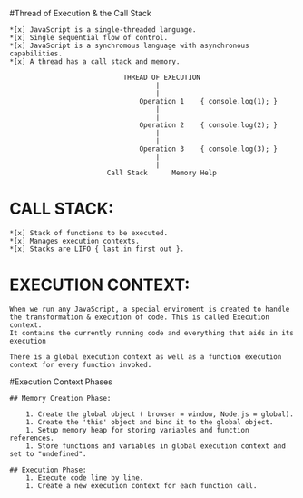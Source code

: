 #Thread of Execution & the Call Stack

	*[x] JavaScript is a single-threaded language.
	*[x] Single sequential flow of control.
	*[x] JavaScript is a synchromous language with asynchronous capabilities.
	*[x] A thread has a call stack and memory.

								THREAD OF EXECUTION
										|
										|
									Operation 1    { console.log(1); }
										|
										|
									Operation 2    { console.log(2); }
										|
										|
									Operation 3    { console.log(3); }
										|
										|
							Call Stack 		Memory Help



# CALL STACK:

	*[x] Stack of functions to be executed.
	*[x] Manages execution contexts.
	*[x] Stacks are LIFO { last in first out }.


# EXECUTION CONTEXT:

	When we run any JavaScript, a special enviroment is created to handle the transformation & execution of code. This is called Execution context.
	It contains the currently running code and everything that aids in its execution

	There is a global execution context as well as a function execution context for every function invoked.

#Execution Context Phases

	## Memory Creation Phase:

		1. Create the global object ( browser = window, Node.js = global).
		1. Create the 'this' object and bind it to the global object.
		1. Setup memory heap for storing variables and function references.
		1. Store functions and variables in global execution context and set to "undefined".

	## Execution Phase:
		1. Execute code line by line.
		1. Create a new execution context for each function call.
		


